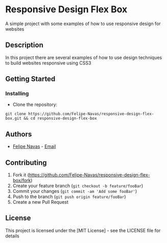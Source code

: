 # Responsive Design Flex Box

A simple project with some examples of how to use responsive design for websites

## Description

In this project there are several examples of how to use design techniques to build websites responsive using CSS3

## Getting Started

### Installing

- Clone the repository:

```
git clone https://github.com/Felipe-Navas/responsive-design-flex-box.git && cd responsive-design-flex-box
```

## Authors

- [Felipe Navas](https://www.linkedin.com/in/felipenavaslederhos) - [Email](mailto:felipenavas.itec@gmail.com?subject=[GitHub]%20responsive-design-flex-box)

## Contributing

1. Fork it (<https://github.com/Felipe-Navas/responsive-design-flex-box/fork>)
2. Create your feature branch (`git checkout -b feature/fooBar`)
3. Commit your changes (`git commit -am 'Add some fooBar'`)
4. Push to the branch (`git push origin feature/fooBar`)
5. Create a new Pull Request

## License

This project is licensed under the [MIT License] - see the LICENSE file for details
